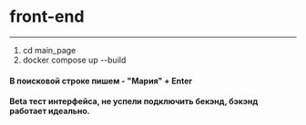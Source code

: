 # front-end
---
1. cd main_page
2. docker compose up --build

#### В поисковой строке пишем - "Мария" + Enter
#### Beta тест интерфейса, не успели подключить бекэнд, бэкэнд работает идеально.

